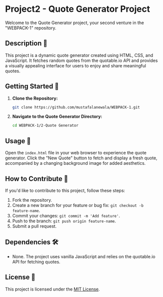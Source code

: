 # Project2 - Quote Generator Project

Welcome to the Quote Generator project, your second venture in the "WEBPACK-1" repository.

## Description 🌌

This project is a dynamic quote generator created using HTML, CSS, and JavaScript. It fetches random quotes from the quotable.io API and provides a visually appealing interface for users to enjoy and share meaningful quotes.

## Getting Started 🚀

1. **Clone the Repository:**
    ```bash
    git clone https://github.com/mustafalanewala/WEBPACK-1.git
    ```

2. **Navigate to the Quote Generator Directory:**
    ```bash
    cd WEBPACK-1/2-Quote Generator
    ```

## Usage 📖

Open the `index.html` file in your web browser to experience the quote generator. Click the "New Quote" button to fetch and display a fresh quote, accompanied by a changing background image for added aesthetics.

## How to Contribute 🤝

If you'd like to contribute to this project, follow these steps:

1. Fork the repository.
2. Create a new branch for your feature or bug fix: `git checkout -b feature-name`.
3. Commit your changes: `git commit -m 'Add feature'`.
4. Push to the branch: `git push origin feature-name`.
5. Submit a pull request.

## Dependencies 🛠️

- None. The project uses vanilla JavaScript and relies on the quotable.io API for fetching quotes.

## License 📜

This project is licensed under the [MIT License](LICENSE).
